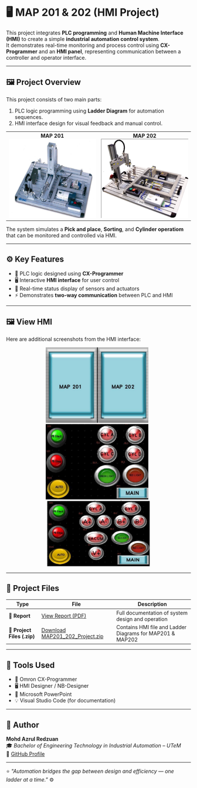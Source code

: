 # 🖥️ MAP 201 & 202 (HMI Project)

This project integrates **PLC programming** and **Human Machine Interface (HMI)** to create a simple **industrial automation control system**.  
It demonstrates real-time monitoring and process control using **CX-Programmer** and an **HMI panel**, representing communication between a controller and operator interface.

---

## 🖼️ Project Overview
This project consists of two main parts:
1. PLC logic programming using **Ladder Diagram** for automation sequences.  
2. HMI interface design for visual feedback and manual control.  

<table align="center">
  <tr>
    <td align="center">
      <b>MAP 201</b><br>
      <img src="MAP_201.png" alt="MAP201" width="280"/>
    </td>
    <td align="center">
      <b>MAP 202</b><br>
      <img src="MAP_202.png" alt="MAP202" width="280"/>
    </td>
  </tr>
</table>



The system simulates a **Pick and place**, **Sorting**, and **Cylinder operatiom** that can be monitored and controlled via HMI.

---

## ⚙️ Key Features
- 🧩 PLC logic designed using **CX-Programmer**  
- 🖥️ Interactive **HMI interface** for user control  
- 🔁 Real-time status display of sensors and actuators  
- ⚡ Demonstrates **two-way communication** between PLC and HMI  

---

## 🖼️ View HMI
Here are additional screenshots from the HMI interface:

<p align="center">
  <img src="Main_Channel_HMI.png" 
       alt="HMI Main Channel" 
       width="280"/> &nbsp;
  <img src="MAP_201_HMI.png" 
       alt="HMI MAP 201" 
       width="280"/> &nbsp;
  <img src="MAP_202_HMI.png" 
       alt="HMI MAP 202" 
       width="280"/>
</p>

---

## 📂 Project Files

| Type | File | Description |
|------|------|-------------|
| 📘 **Report** | [View Report (PDF)](MAP_Project_Report.pdf) | Full documentation of system design and operation |
| 💾 **Project Files (.zip)** | [Download MAP201_202_Project.zip](MAP_Project_File.zip) | Contains HMI file and Ladder Diagrams for MAP201 & MAP202 |

---

## 🧰 Tools Used
- 🧩 Omron CX-Programmer  
- 🖥️ HMI Designer / NB-Designer  
- 🧾 Microsoft PowerPoint  
- 💡 Visual Studio Code (for documentation)

---

## 👤 Author
**Mohd Azrul Redzuan**  
🎓 *Bachelor of Engineering Technology in Industrial Automation – UTeM*  
🔗 [GitHub Profile](https://github.com/muhdazrulredzuan)

---

⭐ *"Automation bridges the gap between design and efficiency — one ladder at a time."* ⚙️
